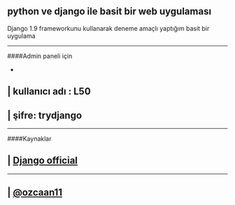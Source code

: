 ## python ve django ile basit bir web uygulaması 

Django 1.9 frameworkunu kullanarak deneme amaçlı yaptığım basit bir uygulama

-------------------

####Admin paneli için

-
| kullanıcı adı : L50
---------

| şifre: trydjango
---------

-------------------

####Kaynaklar

| [Django official](https://docs.djangoproject.com/en/1.9/)
---------

---------------------

| [@ozcaan11](https://twitter.com/ozcaan11)
---------
